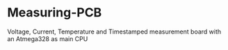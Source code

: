 # Measuring-PCB
Voltage, Current, Temperature and Timestamped measurement board with an Atmega328 as main CPU
